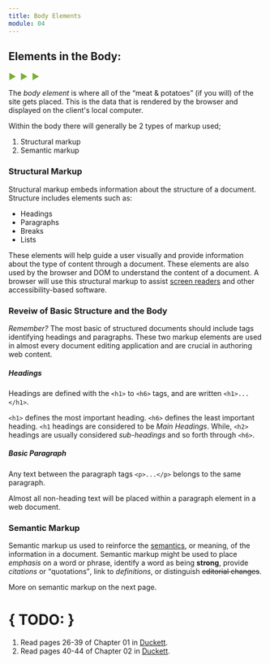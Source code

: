 ```yaml
---
title: Body Elements
module: 04
---
```


## Elements in the Body:
<span style="color: #79AF33; font-size: medium; font-weight: bold">▶ &nbsp;▶  &nbsp;▶</span>

The _body element_ is where all of the “meat & potatoes” (if you will) of the site gets placed. This is the data that is rendered by the browser and displayed on the client's local computer.

Within the body there will generally be 2 types of markup used;

1. Structural markup
2. Semantic markup

### Structural Markup
Structural markup embeds information about the structure of a document. Structure includes elements such as:

- Headings
- Paragraphs
- Breaks
- Lists

These elements will help guide a user visually and provide information about the type of content through a document. These elements are also used by the browser and DOM to understand the content of a document. A browser will use this structural markup to assist [screen readers](http://www.afb.org/prodBrowseCatResults.aspx?CatID=49) and other accessibility-based software.


### Reveiw of Basic Structure and the Body
_Remember?_ The most basic of structured documents should include tags identifying headings and paragraphs. These two markup elements are used in almost every document editing application and are crucial in authoring web content.

##### Headings
Headings are defined with the `<h1>` to `<h6>` tags, and are written `<h1>...</h1>`.

`<h1>` defines the most important heading. `<h6>` defines the least important heading. `<h1` headings are considered to be _Main Headings_. While, `<h2>` headings are usually considered _sub-headings_ and so forth through `<h6>`.


##### Basic Paragraph
Any text between the paragraph tags `<p>...</p>` belongs to the same paragraph.

Almost all non-heading text will be placed within a paragraph element in a web document.

<p data-height="600" data-theme-id="30567" data-slug-hash="LzpqLO" data-default-tab="html,result" data-user="Media-Ed-Online" data-embed-version="2" data-pen-title="Topic-04: HTML Body Elements" class="codepen"></p>
<script async src="https://production-assets.codepen.io/assets/embed/ei.js"></script>


### Semantic Markup
Semantic markup us used to reinforce the [semantics](https://en.wikipedia.org/wiki/Semantics), or meaning, of the information in a document. Semantic markup might be used to place _emphasis_ on a word or phrase, identify a word as being **strong**, provide <cite>citations</cite> or <q>quotations</q>, link to <dfn>definitions</dfn>, or distinguish <del>editorial changes</del>.

More on semantic markup on the next page.


# { TODO: }
1. Read pages 26-39 of Chapter 01 in [Duckett](https://github.com/Media-Ed-Online/intro-web-dev/issues/3).
2. Read pages 40-44 of Chapter 02 in [Duckett](https://github.com/Media-Ed-Online/intro-web-dev/issues/3).
